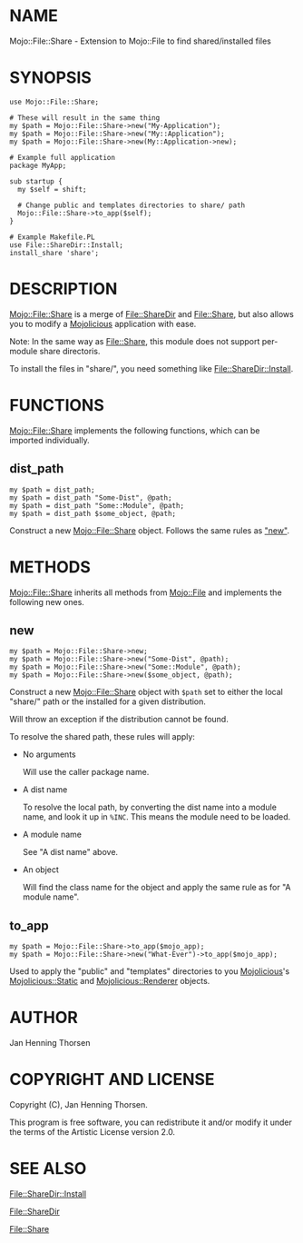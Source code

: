 # NAME

Mojo::File::Share - Extension to Mojo::File to find shared/installed files

# SYNOPSIS

    use Mojo::File::Share;

    # These will result in the same thing
    my $path = Mojo::File::Share->new("My-Application");
    my $path = Mojo::File::Share->new("My::Application");
    my $path = Mojo::File::Share->new(My::Application->new);

    # Example full application
    package MyApp;

    sub startup {
      my $self = shift;

      # Change public and templates directories to share/ path
      Mojo::File::Share->to_app($self);
    }

    # Example Makefile.PL
    use File::ShareDir::Install;
    install_share 'share';

# DESCRIPTION

[Mojo::File::Share](https://metacpan.org/pod/Mojo::File::Share) is a merge of [File::ShareDir](https://metacpan.org/pod/File::ShareDir) and [File::Share](https://metacpan.org/pod/File::Share), but
also allows you to modify a [Mojolicious](https://metacpan.org/pod/Mojolicious) application with ease.

Note: In the same way as [File::Share](https://metacpan.org/pod/File::Share), this module does not support
per-module share directoris.

To install the files in "share/", you need something like
[File::ShareDir::Install](https://metacpan.org/pod/File::ShareDir::Install).

# FUNCTIONS

[Mojo::File::Share](https://metacpan.org/pod/Mojo::File::Share) implements the following functions, which can be imported
individually.

## dist\_path

    my $path = dist_path;
    my $path = dist_path "Some-Dist", @path;
    my $path = dist_path "Some::Module", @path;
    my $path = dist_path $some_object, @path;

Construct a new [Mojo::File::Share](https://metacpan.org/pod/Mojo::File::Share) object. Follows the same rules as ["new"](#new).

# METHODS

[Mojo::File::Share](https://metacpan.org/pod/Mojo::File::Share) inherits all methods from [Mojo::File](https://metacpan.org/pod/Mojo::File) and implements the
following new ones.

## new

    my $path = Mojo::File::Share->new;
    my $path = Mojo::File::Share->new("Some-Dist", @path);
    my $path = Mojo::File::Share->new("Some::Module", @path);
    my $path = Mojo::File::Share->new($some_object, @path);

Construct a new [Mojo::File::Share](https://metacpan.org/pod/Mojo::File::Share) object with `$path` set to either the
local "share/" path or the installed for a given distribution.

Will throw an exception if the distribution cannot be found.

To resolve the shared path, these rules will apply:

- No arguments

    Will use the caller package name.

- A dist name

    To resolve the local path, by converting the dist name into a module name, and
    look it up in `%INC`. This means the module need to be loaded.

- A module name

    See "A dist name" above.

- An object

    Will find the class name for the object and apply the same rule as for "A
    module name".

## to\_app

    my $path = Mojo::File::Share->to_app($mojo_app);
    my $path = Mojo::File::Share->new("What-Ever")->to_app($mojo_app);

Used to apply the "public" and "templates" directories to you [Mojolicious](https://metacpan.org/pod/Mojolicious)'s
[Mojolicious::Static](https://metacpan.org/pod/Mojolicious::Static) and [Mojolicious::Renderer](https://metacpan.org/pod/Mojolicious::Renderer) objects.

# AUTHOR

Jan Henning Thorsen

# COPYRIGHT AND LICENSE

Copyright (C), Jan Henning Thorsen.

This program is free software, you can redistribute it and/or modify it under
the terms of the Artistic License version 2.0.

# SEE ALSO

[File::ShareDir::Install](https://metacpan.org/pod/File::ShareDir::Install)

[File::ShareDir](https://metacpan.org/pod/File::ShareDir)

[File::Share](https://metacpan.org/pod/File::Share)
